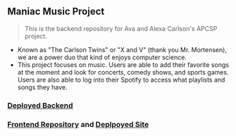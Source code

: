 ## Maniac Music Project
> This is the backend repository for Ava and Alexa Carlson's APCSP project.
- Known as "The Carlson Twins" or "X and V" (thank you Mr. Mortensen), we are a power duo that kind of enjoys computer science.
- This project focuses on music. Users are able to add their favorite songs at the moment and look for concerts, comedy shows, and sports games. Users are also able to log into their Spotify to access what playlists and songs they have.

### [Deployed Backend](http://maniacmusic.duckdns.org/)
### [Frontend Repository](https://github.com/avac54765/ManiacMusic) and [Deplpoyed Site](https://avac54765.github.io/ManiacMusic/)
